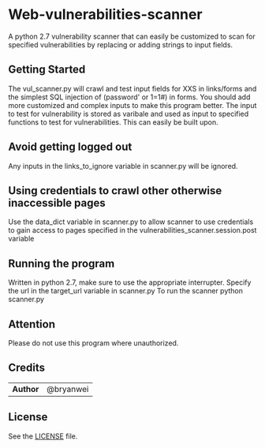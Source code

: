 # Web-vulnerabilities-scanner
A python 2.7 vulnerability scanner that can easily be customized to scan for specified vulnerabilities by replacing or adding strings to input fields. 

## Getting Started
The vul_scanner.py will crawl and test input fields for XXS in links/forms and the simplest SQL injection of (password' or 1=1#) in forms. You should add more customized and complex inputs to make this program better. The input to test for vulnerability is stored as varibale and used as input to specified functions to test for vulnerabilities. This can easily be built upon. 

## Avoid getting logged out
Any inputs in the links_to_ignore variable in scanner.py will be ignored. 

## Using credentials to crawl other otherwise inaccessible pages
Use the data_dict variable in scanner.py to allow scanner to use credentials to gain access to pages specified in the vulnerabilities_scanner.session.post variable

## Running the program
Written in python 2.7, make sure to use the appropriate interrupter. 
Specify the url in the target_url variable in scanner.py
To run the scanner
python scanner.py

## Attention
Please do not use this program where unauthorized.

## Credits

|                                      |             |
| ------------------------------------ | ----------- |
| **Author**                           | @bryanwei   |

## License
See the [LICENSE](https://github.com/bryanweielio/Web-vulnerabilities-scanner/blob/master/LICENSE) file.
